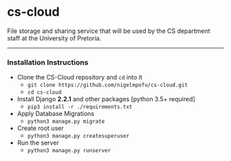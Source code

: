 # cs-cloud
File storage and sharing service that will be used by the CS department staff at the University of Pretoria.

-------------

### Installation Instructions
- Clone the CS-Cloud repository and `cd` into it
    - `git clone https://github.com/nigelmpofu/cs-cloud.git`
    - `cd cs-cloud`
- Install Django **2.2.1** and other packages [python 3.5+ required]
    - `pip3 install -r ./requirements.txt`
- Apply Database Migrations
    - `python3 manage.py migrate`
- Create root user
    - `python3 manage.py createsuperuser` 
- Run the server
    - `python3 manage.py runserver`